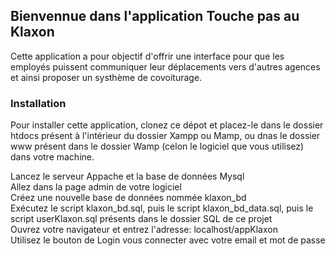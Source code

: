 <h2>Bienvennue dans l'application Touche pas au Klaxon</h2>

Cette application a pour objectif d'offrir une interface pour que les employés puissent communiquer leur déplacements vers d'autres agences et ainsi proposer un systhème de covoiturage.

<h3>Installation</h3>
Pour installer cette application, clonez ce dépot et placez-le dans le dossier htdocs présent à l'intérieur du dossier Xampp ou Mamp, ou dnas le dossier www présent dans le dossier Wamp (celon le logiciel que vous utilisez) dans votre machine.

Lancez le serveur Appache et la base de données Mysql<br>
Allez dans la page admin de votre logiciel<br>
Créez une nouvelle base de données nommée klaxon_bd<br>
Exécutez le script klaxon_bd.sql, puis le script klaxon_bd_data.sql, puis le script userKlaxon.sql présents dans le dossier SQL de ce projet<br>
Ouvrez votre navigateur et entrez l'adresse: localhost/appKlaxon<br>
Utilisez le bouton de Login vous connecter avec votre email et mot de passe
